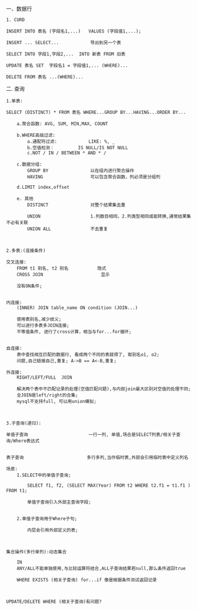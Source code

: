 
一、数据行
	
	1. CURD

	INSERT INTO 表名 (字段名1,...)	VALUES (字段值1,...); 

	INSERT ... SELECT...			导出到另一个表

	SELECT INTO 字段1,字段2,...  INTO 新表 FROM 旧表

	UPDATE 表名 SET  字段名1 = 字段值1,... (WHERE)...

	DELETE FROM 表名 ...(WHERE)...



二. 查询

	1.单表:

	SELECT (DISTINCT) * FROM 表名 WHERE...GROUP BY...HAVING...ORDER BY...

		a.聚合函数: AVG, SUM, MIN,MAX, COUNT

		b.WHERE高级过滤: 
			a.通配符过滤:			LIKE: %, _
			b.空值检测：			IS NULL/IS NOT NULL
			c.NOT / IN / BETWEEN * AND * /
		
		c.数据分组: 
			GROUP BY				以在组内进行聚合操作
			HAVING					可以包含聚合函数，列必须是分组列

		d.LIMIT index,offset

		e. 其他
			DISTINCT				对整个结果集去重

			UNION					1.列数目相同，2.列类型相同或能转换,通常结果集不必有关联					
			UNION ALL				不去重复



	2.多表:(连接条件)
	
	交叉连接:
		FROM t1 别名, t2 别名			隐式
		CROSS JOIN						显示	
		
		没有ON条件;
	

	内连接:	
		(INNER) JOIN table_name ON condition (JOIN...)
	
		使用表别名,减少歧义;
		可以进行多表多JOIN连接;
		不等值条件, 进行了cross计算，相当与for...for循环;


	自连接:							
		表中查找相互匹配的数据行, 看成两个不同的表就得了, 取别名o1, o2;
		问题,自己链接自己,重复; A->B == A<-B,重复;

	外连接:
		RIGHT/LEFT/FULL  JOIN			

		解决两个表中不匹配记录的处理(空值匹配问题),与内部join最大区别对空值的处理不同;
		全JOIN是left/right的合集;
		mysql不支持full, 可以用union模拟;



	3.子查询(递归):
	
	单值子查询						一行一列, 单值,场合是SELECT列表/相关子查询/Where表达式


	表子查询						多行多列,当作临时表,外部会引用临时表中定义列名
	
	场景:
		1.SELECT中的单值子查询;

			SELECT f1, f2, (SELECT MAX(Year) FROM t2 WHERE t2.f1 = t1.f1 ) FROM t1;

			单值子查询引入外部主查询字段;


		2.单值子查询用于Where子句;

			内层会引用外部定义的表;



	集合操作(多行单列):动态集合

		IN  
		ANY/ALL不能单独使用,与比较运算符结合,ALL子查询结果若null,那么条件返回true

		WHERE EXISTS (相关子查询) for...if 像是根据条件测试返回记录



	UPDATE/DELETE WHERE (相关子查询)有问题?
